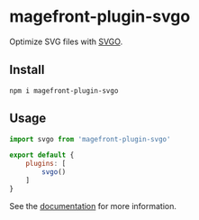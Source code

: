 # magefront-plugin-svgo

Optimize SVG files with [SVGO](https://github.com/svg/svgo).

## Install

    npm i magefront-plugin-svgo

## Usage

```js
import svgo from 'magefront-plugin-svgo'

export default {
    plugins: [
        svgo()
    ]
}
```

See the [documentation](https://ubermanu.github.io/magefront/#/plugins/svgo) for more information.
